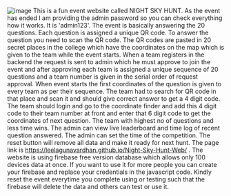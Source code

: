 ![image](https://github.com/user-attachments/assets/8cd76588-4f3f-4079-8c4a-8166f0e41700)
This is a fun event website called NIGHT SKY HUNT. As the event has ended I am providing the admin password so you can check everything how it works. It is 'admin123'. The event is basically answering the 20 questions. Each question is assigned a unique QR code. To answer the question you need to scan the QR code. The QR codes are pasted in 20 secret places in the college which have the coordinates on the map which is given to the team while the event starts. When a team registers in the backend the request is sent to admin which he must approve to join the event and after approving each team is assigned a unique sequence of 20 questions and a team number is given in the serial order of request approval. When event starts the first coordinates of the question is given to every team as per their sequence. The team had to search for QR code in that place and scan it and should give correct answer to get a 4 digit code. The team should login and go to the coordinate finder and add this 4 digit code to their team number at front and enter that 6 digit code to get the coordinates of next question. The team with highest no of questions and less time wins. The admin can view live leaderboard and time log of recent question answered. The admin can set the time of the competition. The reset button will remove all data and make it ready for next hunt. The page link is https://leelagunavardhan.github.io/Night-Sky-Hunt-Web/ . The website is using firebase free version database which allows only 100 devices data at once. If you want to use it for more people you can create your firebase and replace your credentials in the javascript code. Kindly reset the event everytime you complete using or testing such that the firebase will delete the data and others can test or use it.
